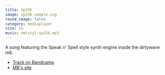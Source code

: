 ```yaml
---
title: Sp33k
image: sp33k-sample.svg
round_image: false
category: mediaplayer
size: 1x
music: nmlstyl-sp33k.mp3
---
```


A song featuring the Speak n' Spell style synth engine inside the dirtywave m8.

- [Track on Bandcamp](https://nmlstyl.bandcamp.com/track/sp33k)
- [M8's site](https://dirtywave.com)